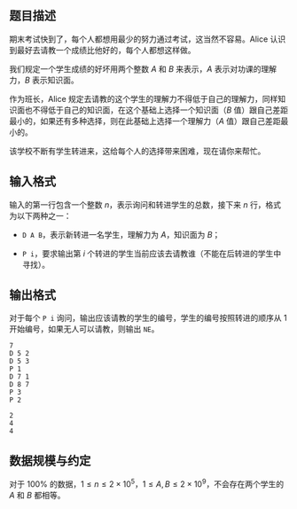 ## 题目描述

期末考试快到了，每个人都想用最少的努力通过考试，这当然不容易。Alice 认识到最好去请教一个成绩比他好的，每个人都想这样做。

我们规定一个学生成绩的好坏用两个整数 $A$ 和 $B$ 来表示，$A$ 表示对功课的理解力，$B$ 表示知识面。

作为班长，Alice 规定去请教的这个学生的理解力不得低于自己的理解力，同样知识面也不得低于自己的知识面，在这个基础上选择一个知识面（$B$ 值）跟自己差距最小的，如果还有多种选择，则在此基础上选择一个理解力（$A$ 值）跟自己差距最小的。

该学校不断有学生转进来，这给每个人的选择带来困难，现在请你来帮忙。

## 输入格式

输入的第一行包含一个整数 $n$，表示询问和转进学生的总数，接下来 $n$ 行，格式为以下两种之一：

- `D A B`，表示新转进一名学生，理解力为 $A$，知识面为 $B$；

- `P i`，要求输出第 $i$ 个转进的学生当前应该去请教谁（不能在后转进的学生中寻找）。

## 输出格式

对于每个 `P i` 询问，输出应该请教的学生的编号，学生的编号按照转进的顺序从 $1$ 开始编号，如果无人可以请教，则输出 `NE`。

```input1
7 
D 5 2 
D 5 3 
P 1 
D 7 1 
D 8 7 
P 3 
P 2 
```

```output1
2
4
4
```

## 数据规模与约定

对于 $100\%$ 的数据，$1\leq n\leq 2\times 10^5$，$1\leq A,B\leq 2\times 10^9$，不会存在两个学生的 $A$ 和 $B$ 都相等。
